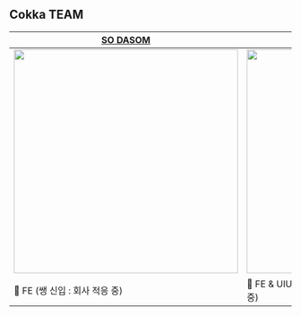 ## Cokka TEAM
| [SO DASOM](https://github.com/Sodasom) | [LEE KANGHEE](https://github.com/bigblackbean)
|--|--|
| <img src="https://github.com/Cokka-Couple/.github/assets/107921099/fd22016d-a37a-409a-8412-8cbd7826a30c" width="400px" /> | <img src="https://github.com/Cokka-Couple/.github/assets/107921099/00ba291a-9556-4068-9850-9aa5cc0fc01d" width="400px" />
| 🐥 FE (쌩 신입 : 회사 적응 중) | 🐯 FE & UIUX Designer (개발 야생에서 강하게 키워지는 중) |
<br>
